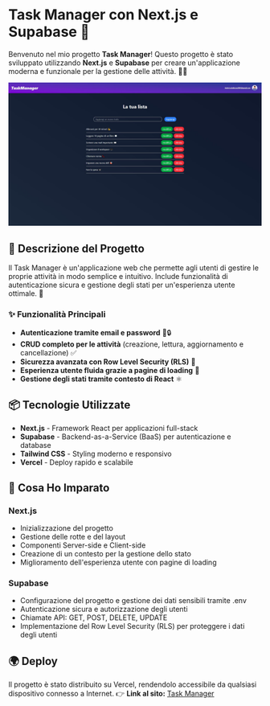 # Task Manager con Next.js e Supabase 🚀

Benvenuto nel mio progetto **Task Manager**! Questo progetto è stato sviluppato utilizzando **Next.js** e **Supabase** per creare un'applicazione moderna e funzionale per la gestione delle attività. 💼📝

<img src="./public/task-manager-screenshot.jpg" alt="Screenshot">

## 📝 Descrizione del Progetto

Il Task Manager è un'applicazione web che permette agli utenti di gestire le proprie attività in modo semplice e intuitivo. Include funzionalità di autenticazione sicura e gestione degli stati per un'esperienza utente ottimale. 🌱

### ✨ Funzionalità Principali

- **Autenticazione tramite email e password** 📧🔒
- **CRUD completo per le attività** (creazione, lettura, aggiornamento e cancellazione) ✅
- **Sicurezza avanzata con Row Level Security (RLS)** 🔐
- **Esperienza utente fluida grazie a pagine di loading** 🚀
- **Gestione degli stati tramite contesto di React** ⚛️

## 📦 Tecnologie Utilizzate

- **Next.js** - Framework React per applicazioni full-stack
- **Supabase** - Backend-as-a-Service (BaaS) per autenticazione e database
- **Tailwind CSS** - Styling moderno e responsivo
- **Vercel** - Deploy rapido e scalabile

## 🚀 Cosa Ho Imparato

### **Next.js**

- Inizializzazione del progetto
- Gestione delle rotte e del layout
- Componenti Server-side e Client-side
- Creazione di un contesto per la gestione dello stato
- Miglioramento dell'esperienza utente con pagine di loading

### **Supabase**

- Configurazione del progetto e gestione dei dati sensibili tramite .env
- Autenticazione sicura e autorizzazione degli utenti
- Chiamate API: GET, POST, DELETE, UPDATE
- Implementazione del Row Level Security (RLS) per proteggere i dati degli utenti

## 🌍 Deploy

Il progetto è stato distribuito su Vercel, rendendolo accessibile da qualsiasi dispositivo connesso a Internet.
👉 **Link al sito:** [Task Manager](https://next-todo-list-swart.vercel.app/)
